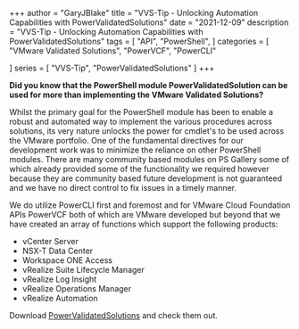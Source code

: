 +++
author = "GaryJBlake"
title = "VVS-Tip - Unlocking Automation Capabilities with PowerValidatedSolutions"
date = "2021-12-09"
description = "VVS-Tip - Unlocking Automation Capabilities with PowerValidatedSolutions"
tags = [
    "API",
    "PowerShell",
]
categories = [
    "VMware Validated Solutions",
    "PowerVCF",
    "PowerCLI"

]
series = [
    "VVS-Tip",
    "PowerValidatedSolutions"
]
+++

**Did you know that the PowerShell module PowerValidatedSolution can be used for more than implementing the VMware Validated Solutions?**

Whilst the primary goal for the PowerShell module has been to enable a robust and automated way to implement the various procedures across solutions, its very nature unlocks the power for cmdlet's to be used across the VMware portfolio. One of the fundamental directives for our development work was to minimize the reliance on other PowerShell modules. There are many community based modules on PS Gallery some of which already provided some of the functionality we required however because they are community based future development is not guaranteed and we have no direct control to fix issues in a timely manner.

We do utilize PowerCLI first and foremost and for VMware Cloud Foundation APIs PowerVCF both of which are VMware developed but beyond that we have created an array of functions which support the following products:

- vCenter Server
- NSX-T Data Center
- Workspace ONE Access
- vRealize Suite Lifecycle Manager
- vRealize Log Insight
- vRealize Operations Manager
- vRealize Automation

Download [PowerValidatedSolutions](https://www.powershellgallery.com/packages/PowerValidatedSolutions) and check them out.